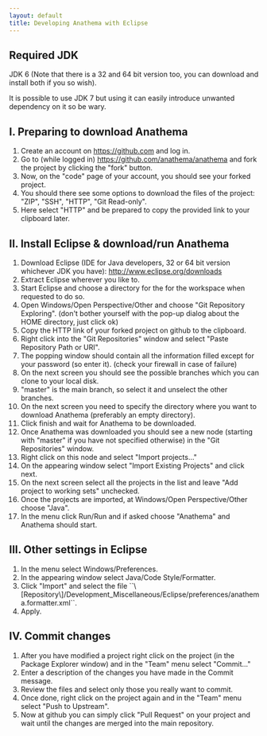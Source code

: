 ```yaml
---
layout: default
title: Developing Anathema with Eclipse
---
```


Required JDK
------------
  <p>JDK 6 (Note that there is a 32 and 64 bit version too, you can download and install both if you so wish).</p>
  <p>It is possible to use JDK 7 but using it can easily introduce unwanted dependency on it so be wary.</p>

I. Preparing to download Anathema
---------------------------------

<ol>
  <li>Create an account on <a href="https://github.com">https://github.com</a> and log in.</li>
  <li>Go to (while logged in) <a href="https://github.com/anathema/anathema">https://github.com/anathema/anathema</a> and fork the project by clicking the "fork" button.</li>
  <li>Now, on the "code" page of your account, you should see your forked project.</li>
  <li>You should there see some options to download the files of the project: "ZIP", "SSH", "HTTP", "Git Read-only".</li>
  <li>Here select "HTTP" and be prepared to copy the provided link to your clipboard later.</li>
</ol>

II. Install Eclipse & download/run Anathema
-------------------------------------------

<ol>
  <li>Download Eclipse (IDE for Java developers, 32 or 64 bit version whichever JDK you have): <a href="http://www.eclipse.org/downloads">http://www.eclipse.org/downloads</a></li>
  <li>Extract Eclipse wherever you like to.</li>
  <li>Start Eclipse and choose a directory for the for the workspace when requested to do so.</li>
  <li>Open Windows/Open Perspective/Other and choose "Git Repository Exploring". (don't bother yourself with the pop-up dialog about the HOME directory, just click ok)</li>
  <li>Copy the HTTP link of your forked project on github to the clipboard.</li>
  <li>Right click into the "Git Repositories" window and select "Paste Repository Path or URI".</li>
  <li>The popping window should contain all the information filled except for your password (so enter it). (check your firewall in case of failure)</li>
  <li>On the next screen you should see the possible branches which you can clone to your local disk.</li>
  <li>"master" is the main branch, so select it and unselect the other branches.</li>
  <li>On the next screen you need to specify the directory where you want to download Anathema (preferably an empty directory).</li>
  <li>Click finish and wait for Anathema to be downloaded.</li>
  <li>Once Anathema was downloaded you should see a new node (starting with "master" if you have not specified otherwise) in the "Git Repositories" window.</li>
  <li>Right click on this node and select "Import projects..."</li>
  <li>On the appearing window select "Import Existing Projects" and click next.</li>
  <li>On the next screen select all the projects in the list and leave "Add project to working sets" unchecked.</li>
  <li>Once the projects are imported, at Windows/Open Perspective/Other choose "Java".</li>
  <li>In the menu click Run/Run and if asked choose "Anathema" and Anathema should start.</li>
</ol>

III. Other settings in Eclipse
------------------------------

<ol>
  <li>In the menu select Windows/Preferences.</li>
  <li>In the appearing window select Java/Code Style/Formatter.</li>
  <li>Click "Import" and select the file ``\[Repository\]/Development_Miscellaneous/Eclipse/preferences/anathema.formatter.xml``.</li>
  <li>Apply.</li>
</ol>

IV. Commit changes
------------------

<ol>
  <li>After you have modified a project right click on the project (in the Package Explorer window) and in the "Team" menu select "Commit..."</li>
  <li>Enter a description of the changes you have made in the Commit message.</li>
  <li>Review the files and select only those you really want to commit.</li>
  <li>Once done, right click on the project again and in the "Team" menu select "Push to Upstream".</li>
  <li>Now at github you can simply click "Pull Request" on your project and wait until the changes are merged into the main repository.</li>
</ol>
